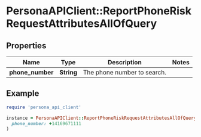 # PersonaAPIClient::ReportPhoneRiskRequestAttributesAllOfQuery

## Properties

| Name | Type | Description | Notes |
| ---- | ---- | ----------- | ----- |
| **phone_number** | **String** | The phone number to search. |  |

## Example

```ruby
require 'persona_api_client'

instance = PersonaAPIClient::ReportPhoneRiskRequestAttributesAllOfQuery.new(
  phone_number: +14169671111
)
```

